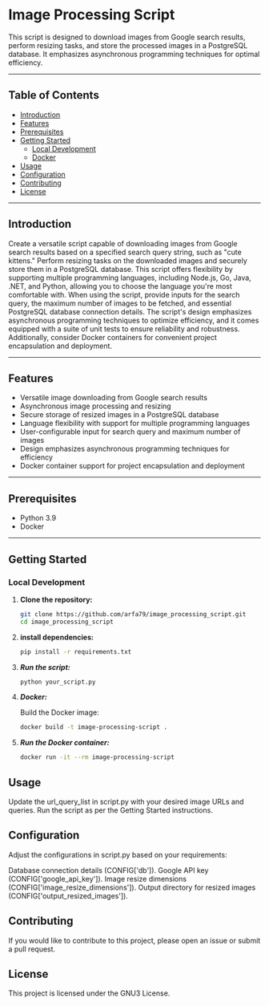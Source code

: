 # Image Processing Script

This script is designed to download images from Google search results, perform resizing tasks, and store the processed images in a PostgreSQL database. It emphasizes asynchronous programming techniques for optimal efficiency.

---

## Table of Contents

- [Introduction](#introduction)
- [Features](#features)
- [Prerequisites](#prerequisites)
- [Getting Started](#getting-started)
  - [Local Development](#local-development)
  - [Docker](#docker)
- [Usage](#usage)
- [Configuration](#configuration)
- [Contributing](#contributing)
- [License](#license)

---

## Introduction

Create a versatile script capable of downloading images from Google search results based on a specified search query string, such as "cute kittens." Perform resizing tasks on the downloaded images and securely store them in a PostgreSQL database. This script offers flexibility by supporting multiple programming languages, including Node.js, Go, Java, .NET, and Python, allowing you to choose the language you're most comfortable with. When using the script, provide inputs for the search query, the maximum number of images to be fetched, and essential PostgreSQL database connection details. The script's design emphasizes asynchronous programming techniques to optimize efficiency, and it comes equipped with a suite of unit tests to ensure reliability and robustness. Additionally, consider Docker containers for convenient project encapsulation and deployment.

---

## Features

- Versatile image downloading from Google search results
- Asynchronous image processing and resizing
- Secure storage of resized images in a PostgreSQL database
- Language flexibility with support for multiple programming languages
- User-configurable input for search query and maximum number of images
- Design emphasizes asynchronous programming techniques for efficiency
- Docker container support for project encapsulation and deployment

---

## Prerequisites

- Python 3.9
- Docker 

---

## Getting Started

### Local Development

1. **Clone the repository:**

   ```bash
   git clone https://github.com/arfa79/image_processing_script.git
   cd image_processing_script

2. **install dependencies:**

    ```bash
    pip install -r requirements.txt

3. ***Run the script:***

    ```bash
    python your_script.py

4. ***Docker:***

    Build the Docker image:

    ```bash
    docker build -t image-processing-script .

5. ***Run the Docker container:***

    ```bash
    docker run -it --rm image-processing-script

## Usage

Update the url_query_list in script.py with your desired image URLs and queries.
Run the script as per the Getting Started instructions.

## Configuration

Adjust the configurations in script.py based on your requirements:

Database connection details (CONFIG['db']).
Google API key (CONFIG['google_api_key']).
Image resize dimensions (CONFIG['image_resize_dimensions']).
Output directory for resized images (CONFIG['output_resized_images']).

## Contributing

If you would like to contribute to this project, please open an issue or submit a pull request.

## License

This project is licensed under the GNU3 License.
